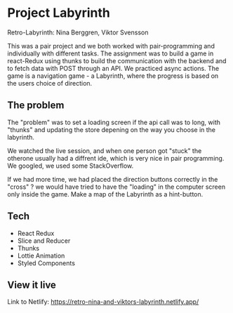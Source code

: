 # Project Labyrinth

Retro-Labyrinth: Nina Berggren, Viktor Svensson

This was a pair project and we both worked with pair-programming and individually with different tasks.
The assignment was to build a game in react-Redux using thunks to build the communication with the backend and to fetch data with POST through an API. We practiced async actions. The game is a navigation game - a Labyrinth, where the progress is based on the users choice of direction. 

## The problem

The "problem" was to set a loading screen if the api call was to long, with "thunks" and updating the store depening on the way you choose in the labyrinth.

We watched the live session, and when one person got "stuck" the otherone usually had a diffrent ide, which is very nice in pair programming.
We googled, we used some StackOverflow.


If we had more time, we had placed the direction buttons correctly in the "cross" ?
we would have tried to have the "loading" in the computer screen only inside the game.
Make a map of the Labyrinth as a hint-button.
## Tech
- React Redux
- Slice and Reducer
- Thunks
- Lottie Animation
- Styled Components
## View it live

Link to Netlify:
https://retro-nina-and-viktors-labyrinth.netlify.app/
